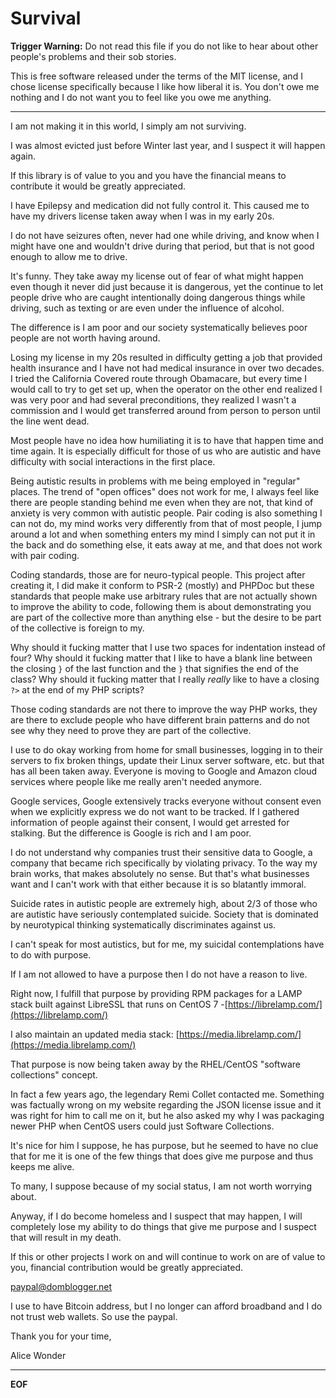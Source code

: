 Survival
========

__Trigger Warning:__ Do not read this file if you do not like to hear about
other people's problems and their sob stories.

This is free software released under the terms of the MIT license, and I chose
license specifically because I like how liberal it is. You don't owe me
nothing and I do not want you to feel like you owe me anything.

*******************************************************************************

I am not making it in this world, I simply am not surviving.

I was almost evicted just before Winter last year, and I suspect it will happen
again.

If this library is of value to you and you have the financial means to
contribute it would be greatly appreciated.

I have Epilepsy and medication did not fully control it. This caused me to have
my drivers license taken away when I was in my early 20s.

I do not have seizures often, never had one while driving, and know when I
might have one and wouldn't drive during that period, but that is not good
enough to allow me to drive.

It's funny. They take away my license out of fear of what might happen even
though it never did just because it is dangerous, yet the continue to let people
drive who are caught intentionally doing dangerous things while driving, such as
texting or are even under the influence of alcohol.

The difference is I am poor and our society systematically believes poor people
are not worth having around.

Losing my license in my 20s resulted in difficulty getting a job that provided
health insurance and I have not had medical insurance in over two decades. I
tried the California Covered route through Obamacare, but every time I would
call to try to get set up, when the operator on the other end realized I was
very poor and had several preconditions, they realized I wasn't a commission
and I would get transferred around from person to person until the line went
dead.

Most people have no idea how humiliating it is to have that happen time and
time again. It is especially difficult for those of us who are autistic and
have difficulty with social interactions in the first place.

Being autistic results in problems with me being employed in "regular" places.
The trend of "open offices" does not work for me, I always feel like there are
people standing behind me even when they are not, that kind of anxiety is very
common with autistic people. Pair coding is also something I can not do, my
mind works very differently from that of most people, I jump around a lot and
when something enters my mind I simply can not put it in the back and do
something else, it eats away at me, and that does not work with pair coding.

Coding standards, those are for neuro-typical people. This project after
creating it, I did make it conform to PSR-2 (mostly) and PHPDoc but these
standards that people make use arbitrary rules that are not actually shown to
improve the ability to code, following them is about demonstrating you are
part of the collective more than anything else - but the desire to be part of
the collective is foreign to my.

Why should it fucking matter that I use two spaces for indentation instead of
four? Why should it fucking matter that I like to have a blank line between
the closing `}` of the last function and the `}` that signifies the end of the
class? Why should it fucking matter that I really *really* like to have a
closing `?>` at the end of my PHP scripts?

Those coding standards are not there to improve the way PHP works, they are
there to exclude people who have different brain patterns and do not see why
they need to prove they are part of the collective. 

I use to do okay working from home for small businesses, logging in to their
servers to fix broken things, update their Linux server software, etc. but
that has all been taken away. Everyone is moving to Google and Amazon cloud
services where people like me really aren't needed anymore.

Google services, Google extensively tracks everyone without consent even when
we explicitly express we do not want to be tracked. If I gathered information
of people against their consent, I would get arrested for stalking. But the
difference is Google is rich and I am poor.

I do not understand why companies trust their sensitive data to Google, a
company that became rich specifically by violating privacy. To the way my brain
works, that makes absolutely no sense. But that's what businesses want and I
can't work with that either because it is so blatantly immoral.

Suicide rates in autistic people are extremely high, about 2/3 of those who are
autistic have seriously contemplated suicide. Society that is dominated by
neurotypical thinking systematically discriminates against us.

I can't speak for most autistics, but for me, my suicidal contemplations have
to do with purpose.

If I am not allowed to have a purpose then I do not have a reason to live.

Right now, I fulfill that purpose by providing RPM packages for a LAMP stack
built against LibreSSL that runs on CentOS 7 -[https://librelamp.com/](https://librelamp.com/)

I also maintain an updated media stack: [https://media.librelamp.com/](https://media.librelamp.com/)

That purpose is now being taken away by the RHEL/CentOS "software collections"
concept.

In fact a few years ago, the legendary Remi Collet contacted me. Something was
factually wrong on my website regarding the JSON license issue and it was right
for him to call me on it, but he also asked my why I was packaging newer PHP
when CentOS users could just Software Collections.

It's nice for him I suppose, he has purpose, but he seemed to have no clue that
for me it is one of the few things that does give me purpose and thus keeps me
alive.

To many, I suppose because of my social status, I am not worth worrying about.

Anyway, if I do become homeless and I suspect that may happen, I will
completely lose my ability to do things that give me purpose and I suspect that
will result in my death.

If this or other projects I work on and will continue to work on are of value
to you, financial contribution would be greatly appreciated.

paypal@domblogger.net

I use to have Bitcoin address, but I no longer can afford broadband and I do
not trust web wallets. So use the paypal.

Thank you for your time,

Alice Wonder


-------------------------------------------------
__EOF__